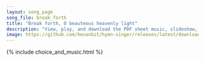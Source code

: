 ```yaml
---
layout: song_page
song_file: break_forth
title: "Break forth, O beauteous heavenly light"
description: "View, play, and download the PDF sheet music, slideshow, and audio. Lyrics: Break forth, O beauteous heav'nly light, and usher in the morning. O shepherds, shrink not with affright, but hear the angel's warning. This child, no... english christian 4part morning"
image: https://github.com/kenanbit/hymn-singer/releases/latest/download/break_forth-trad.png
---
```


{% include choice_and_music.html %}